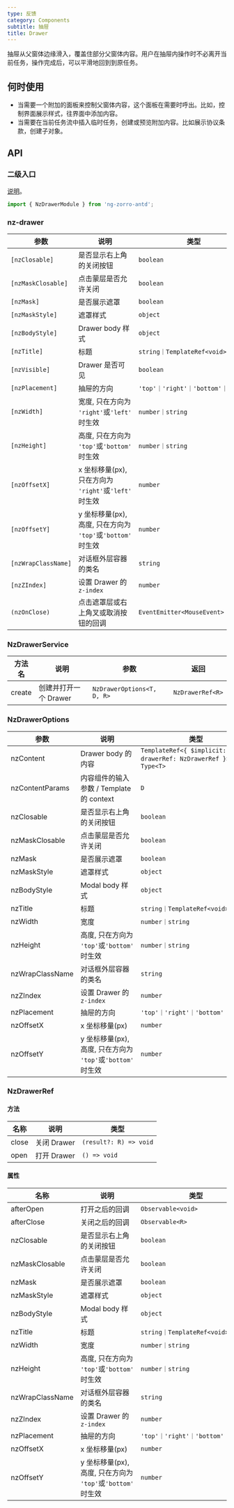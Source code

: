 ```yaml
---
type: 反馈
category: Components
subtitle: 抽屉
title: Drawer
---
```


抽屉从父窗体边缘滑入，覆盖住部分父窗体内容。用户在抽屉内操作时不必离开当前任务，操作完成后，可以平滑地回到到原任务。

## 何时使用


* 当需要一个附加的面板来控制父窗体内容，这个面板在需要时呼出。比如，控制界面展示样式，往界面中添加内容。
* 当需要在当前任务流中插入临时任务，创建或预览附加内容。比如展示协议条款，创建子对象。


## API

### 二级入口

[说明](/docs/getting-started/zh#二级入口)。

```ts
import { NzDrawerModule } from 'ng-zorro-antd';
```

### nz-drawer

| 参数 | 说明 | 类型 | 默认值 |
| --- | --- | --- | --- |
| `[nzClosable]` | 是否显示右上角的关闭按钮 | `boolean` | `true` |
| `[nzMaskClosable]` | 点击蒙层是否允许关闭 | `boolean` | `true` |
| `[nzMask]` | 是否展示遮罩 | `boolean` | `true` |
| `[nzMaskStyle]` | 遮罩样式 | `object` | `{}` |
| `[nzBodyStyle]` | Drawer body 样式 | `object` | `{}` |
| `[nzTitle]` | 标题 | `string｜TemplateRef<void>` | - |
| `[nzVisible]` | Drawer 是否可见 | `boolean` | - |
| `[nzPlacement]` | 抽屉的方向 | `'top'｜'right'｜'bottom'｜'left'` | `'right'` |
| `[nzWidth]` | 宽度, 只在方向为 `'right'`或`'left'` 时生效 | `number｜string` | `256` |
| `[nzHeight]` | 高度, 只在方向为 `'top'`或`'bottom'` 时生效 | `number｜string` | `256` |
| `[nzOffsetX]` | x 坐标移量(px), 只在方向为 `'right'`或`'left'` 时生效 | `number` | `0` |
| `[nzOffsetY]` | y 坐标移量(px), 高度, 只在方向为 `'top'`或`'bottom'` 时生效 | `number` | `0` |
| `[nzWrapClassName]` | 对话框外层容器的类名 | `string` | - |
| `[nzZIndex]` | 设置 Drawer 的 `z-index` | `number` | `1000` |
| `(nzOnClose)` | 点击遮罩层或右上角叉或取消按钮的回调 | `EventEmitter<MouseEvent>` | - |

### NzDrawerService

| 方法名 | 说明 | 参数 | 返回 |
| --- | --- | --- | --- |
| create | 创建并打开一个 Drawer | `NzDrawerOptions<T, D, R>`| `NzDrawerRef<R>` |

### NzDrawerOptions

| 参数 | 说明 | 类型 | 默认值 |
| --- | --- | --- | --- |
| nzContent | Drawer body 的内容 | `TemplateRef<{ $implicit: D, drawerRef: NzDrawerRef }>｜ Type<T>` | - |
| nzContentParams | 内容组件的输入参数 / Template的 context | `D` | - |
| nzClosable | 是否显示右上角的关闭按钮 | `boolean` | `true` |
| nzMaskClosable | 点击蒙层是否允许关闭 | `boolean` | `true` |
| nzMask | 是否展示遮罩 | `boolean` | `true` |
| nzMaskStyle | 遮罩样式 | `object` | `{}` |
| nzBodyStyle | Modal body 样式 | `object` | `{}` |
| nzTitle | 标题 | `string｜TemplateRef<void>` | - |
| nzWidth | 宽度 | `number｜string` | `256` |
| nzHeight | 高度, 只在方向为 `'top'`或`'bottom'` 时生效 | `number｜string` | `256` |
| nzWrapClassName | 对话框外层容器的类名 | `string` | - |
| nzZIndex| 设置 Drawer 的 `z-index` | `number` | `1000` |
| nzPlacement | 抽屉的方向 | `'top'｜'right'｜'bottom'｜'left'` | `'right'` |
| nzOffsetX | x 坐标移量(px) | `number` | `0` |
| nzOffsetY | y 坐标移量(px), 高度, 只在方向为 `'top'`或`'bottom'` 时生效 | `number` | `0` |

### NzDrawerRef

#### 方法

| 名称 | 说明 | 类型 |
| --- | --- | --- |
| close | 关闭 Drawer | `(result?: R) => void` |
| open | 打开 Drawer | `() => void` |

#### 属性

| 名称 | 说明 | 类型 |
| --- | --- | --- |
| afterOpen | 打开之后的回调 | `Observable<void>` |
| afterClose | 关闭之后的回调 | `Observable<R>` |
| nzClosable | 是否显示右上角的关闭按钮 | `boolean` | `true` |
| nzMaskClosable | 点击蒙层是否允许关闭 | `boolean` | `true` |
| nzMask | 是否展示遮罩 | `boolean` | `true` |
| nzMaskStyle | 遮罩样式 | `object` | `{}` |
| nzBodyStyle | Modal body 样式 | `object` | `{}` |
| nzTitle | 标题 | `string｜TemplateRef<void>` | - |
| nzWidth | 宽度 | `number｜string` | `256` |
| nzHeight | 高度, 只在方向为 `'top'`或`'bottom'` 时生效 | `number｜string` | `256` |
| nzWrapClassName | 对话框外层容器的类名 | `string` | - |
| nzZIndex| 设置 Drawer 的 `z-index` | `number` | `1000` |
| nzPlacement | 抽屉的方向 | `'top'｜'right'｜'bottom'｜'left'` | `'right'` |
| nzOffsetX | x 坐标移量(px) | `number` | `0` |
| nzOffsetY | y 坐标移量(px), 高度, 只在方向为 `'top'`或`'bottom'` 时生效 | `number` | `0` |